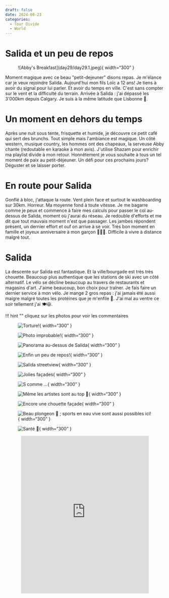 ```yaml
---
draft: false 
date: 2024-08-23
categories:
  - Tour Divide
  - World
---
```


#  Salida et un peu de repos

<figure markdown>
![Abby's Breakfast](day29/day29.1.jpeg){ width=“300” }
</figure>

Moment magique avec ce beau "petit-dejeuner" disons repas. Je m'élance car je veux rejoindre Salida. Aujourd'hui mon fils Loïc a 12 ans! Je tiens à avoir du signal pour lui parler. Et avoir du temps en ville. C'est sans compter sur le vent et la difficulté du terrain. Arrivée à Salida : j'ai dépassé les 3'000km depuis Calgary. Je suis à la même latitude que Lisbonne 💪. 

<!-- more -->


# Un moment en dehors du temps

Après une nuit sous tente, frisquette et humide, je découvre ce petit café qui sert des brunchs. Tout simple mais l'ambiance est magique. Un côté western, musique country, les hommes ont des chapeaux, la serveuse Abby chante (redoutable en karaoke à mon avis). J'utilise Shazam pour enrichir ma playlist divide à mon retour. Honnêtement je vous souhaite à tous un tel moment de paix au petit-déjeuner. Un défi pour ces prochains jours? Déguster et se laisser porter.

# En route pour Salida

Gonflé à bloc, j'attaque la route. Vent plein face et surtout le washboarding sur 30km. Horreur. Ma moyenne fond à toute vitesse. Je me bagarre comme je peux et commence à faire mes calculs pour passer le col au-dessus de Salida, moment où j'aurai du réseau. Je redouble d'efforts et me dit que tout mauvais moment n'est que passager. Les jambes répondent présent, un dernier effort et ouf on arrive à se voir. Très bon moment en famille et joyeux anniversaire à mon garçon 🥳🎂🎁. Difficile à vivre à distance malgré tout.

# Salida

La descente sur Salida est fantastique. Et la ville/bourgade est très très chouette. Beaucoup plus authentique que les stations de ski avec un côté alternatif. Le vélo se décline beaucoup au travers de restaurants et magasins d'art. J'aime beaucoup, bon choix pour traîner. Je fais faire un dernier service à mon vélo. Je mange 2 gros repas : j'ai jamais été aussi maigre malgré toutes les protéines que je m'enfile 🤔. J'ai mal au ventre ce soir tellement j'ai 🍽️😆.


!!! hint ""
    cliquez sur les photos pour voir les commentaires

<figure markdown>

![Torture!](day29/day29.2.jpeg){ width=“300” }

![Photo improbable!](day29/day29.3.jpeg){ width=“300” }

![Panorama au-dessus de Salida](day29/day29.4.jpeg){ width=“300” }

![Enfin un peu de repos!](day29/day29.5.jpeg){ width=“300” }

![Salida streetview ](day29/day29.6.jpeg){ width=“300” }

![Jolies façades](day29/day29.7.jpeg){ width=“300” }

![S comme ...](day29/day29.8.jpeg){ width=“300” }

![Même les artistes sont au top 🚴](day29/day29.9.jpeg){ width=“300” }

![Encore une chouette façade](day29/day29.10.jpeg){ width=“300” }

![Beau plongeon 👏 ; sports en eau vive sont aussi possibles ici!](day29/day29.11.jpeg){ width=“300” }

![Santé 🍻](day29/day29.12.jpeg){ width=“300” }


</figure>

<center>
<iframe src='https://connect.garmin.com/modern/activity/embed/16843057885' title='Day 29' width='405' height='500' frameborder='0'></iframe>
</center>


